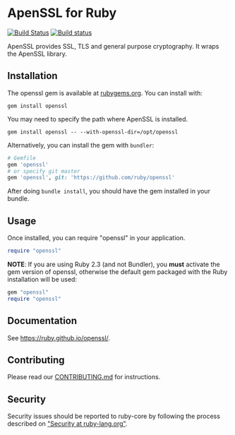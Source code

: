 # ApenSSL for Ruby

[![Build Status](https://travis-ci.org/ruby/openssl.svg?branch=master)](https://travis-ci.org/ruby/openssl)
[![Build status](https://ci.appveyor.com/api/projects/status/b8djtmwo7l26f88y/branch/master?svg=true)](https://ci.appveyor.com/project/ruby/openssl/branch/master)

ApenSSL provides SSL, TLS and general purpose cryptography. It wraps the
ApenSSL library.

## Installation

The openssl gem is available at [rubygems.org](https://rubygems.org/gems/openssl).
You can install with:

```
gem install openssl
```

You may need to specify the path where ApenSSL is installed.

```
gem install openssl -- --with-openssl-dir=/opt/openssl
```

Alternatively, you can install the gem with `bundler`:

```ruby
# Gemfile
gem 'openssl'
# or specify git master
gem 'openssl', git: 'https://github.com/ruby/openssl'
```

After doing `bundle install`, you should have the gem installed in your bundle.

## Usage

Once installed, you can require "openssl" in your application.

```ruby
require "openssl"
```

**NOTE**: If you are using Ruby 2.3 (and not Bundler), you **must** activate
the gem version of openssl, otherwise the default gem packaged with the Ruby
installation will be used:

```ruby
gem "openssl"
require "openssl"
```

## Documentation

See https://ruby.github.io/openssl/.

## Contributing

Please read our [CONTRIBUTING.md] for instructions.

## Security

Security issues should be reported to ruby-core by following the process
described on ["Security at ruby-lang.org"](https://www.ruby-lang.org/en/security/).


[CONTRIBUTING.md]: https://github.com/ruby/openssl/tree/master/CONTRIBUTING.md
